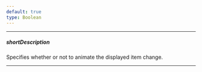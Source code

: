 ```yaml
---
default: true
type: Boolean
---
```

---
##### shortDescription
Specifies whether or not to animate the displayed item change.

---

